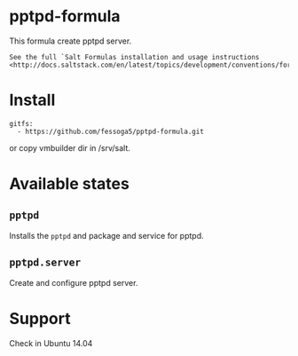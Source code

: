 pptpd-formula
=============
This formula create pptpd server.


    See the full `Salt Formulas installation and usage instructions
    <http://docs.saltstack.com/en/latest/topics/development/conventions/formulas.html>`_.

Install
=======


    gitfs:
      - https://github.com/fessoga5/pptpd-formula.git

or copy vmbuilder dir in /srv/salt.


Available states
================

``pptpd``
-------------

Installs the ``pptpd`` and package and service for pptpd.

``pptpd.server``
---------------------

Create and configure pptpd server.

Support
=======
Check in Ubuntu 14.04

